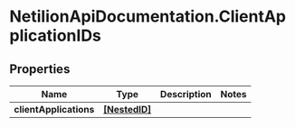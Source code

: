 # NetilionApiDocumentation.ClientApplicationIDs

## Properties
Name | Type | Description | Notes
------------ | ------------- | ------------- | -------------
**clientApplications** | [**[NestedID]**](NestedID.md) |  | 
